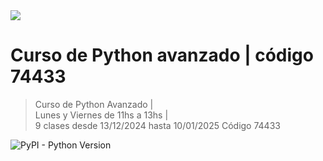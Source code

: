 <img src="extras/banner1-png">

# Curso de Python avanzado | código 74433 

> Curso de Python Avanzado |  
> Lunes y Viernes de 11hs a 13hs |  
> 9 clases desde 13/12/2024 hasta 10/01/2025
> Código 74433

![PyPI - Python Version](https://img.shields.io/pypi/pyversions/:packageName)

